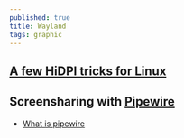 ```yaml
---
published: true
title: Wayland
tags: graphic
---
```


## [A few HiDPI tricks for Linux](https://news.ycombinator.com/item?id=25970690)

## Screensharing with [Pipewire](https://askubuntu.com/questions/1293394/screen-sharing-under-wayland)
- [What is pipewire](https://www.reddit.com/r/gnome/comments/i2emlo/so_what_is_pipewire_and_what_is_it_doing/)